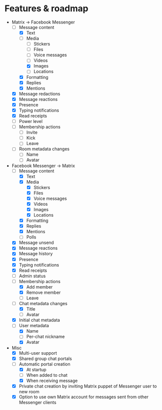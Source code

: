 # Features & roadmap

* Matrix → Facebook Messenger
  * [ ] Message content
    * [x] Text
    * [ ] Media
      * [ ] Stickers
      * [ ] Files
      * [ ] Voice messages
      * [ ] Videos
      * [x] Images
      * [ ] Locations
    * [x] Formatting
    * [x] Replies
    * [x] Mentions
  * [x] Message redactions
  * [x] Message reactions
  * [x] Presence
  * [x] Typing notifications
  * [x] Read receipts
  * [ ] Power level
  * [ ] Membership actions
    * [ ] Invite
    * [ ] Kick
    * [ ] Leave
  * [ ] Room metadata changes
    * [ ] Name
    * [ ] Avatar
* Facebook Messenger → Matrix
  * [ ] Message content
    * [x] Text
    * [x] Media
      * [x] Stickers
      * [x] Files
      * [x] Voice messages
      * [x] Videos
      * [x] Images
      * [x] Locations
    * [x] Formatting
    * [x] Replies
    * [x] Mentions
    * [ ] Polls
  * [x] Message unsend
  * [x] Message reactions
  * [x] Message history
  * [x] Presence
  * [x] Typing notifications
  * [x] Read receipts
  * [ ] Admin status
  * [ ] Membership actions
    * [x] Add member
    * [x] Remove member
    * [ ] Leave
  * [ ] Chat metadata changes
    * [x] Title
    * [ ] Avatar
  * [x] Initial chat metadata
  * [ ] User metadata
    * [x] Name
    * [ ] Per-chat nickname
    * [x] Avatar
* Misc
  * [x] Multi-user support
  * [x] Shared group chat portals
  * [ ] Automatic portal creation
    * [x] At startup
    * [ ] When added to chat
    * [x] When receiving message
  * [x] Private chat creation by inviting Matrix puppet of Messenger user to new room
  * [x] Option to use own Matrix account for messages sent from other Messenger clients
